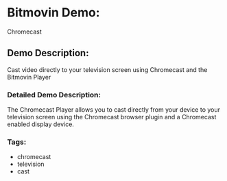 # Bitmovin Demo:
Chromecast

## Demo Description:
Cast video directly to your television screen using Chromecast and the Bitmovin Player

### Detailed Demo Description:
The Chromecast Player allows you to cast directly from your device to your television screen using the Chromecast browser plugin and a Chromecast enabled display device.

### Tags:

  - chromecast
  - television
  - cast